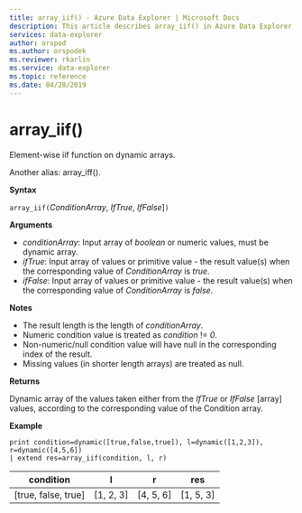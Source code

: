 ```yaml
---
title: array_iif() - Azure Data Explorer | Microsoft Docs
description: This article describes array_iif() in Azure Data Explorer.
services: data-explorer
author: orspod
ms.author: orspodek
ms.reviewer: rkarlin
ms.service: data-explorer
ms.topic: reference
ms.date: 04/28/2019
---
```

# array_iif()

Element-wise iif function on dynamic arrays.

Another alias: array_iff().

**Syntax**

`array_iif(`*ConditionArray*, *IfTrue*, *IfFalse*]`)`

**Arguments**

* *conditionArray*: Input array of *boolean* or numeric values, must be dynamic array.
* *ifTrue*: Input array of values or primitive value - the result value(s) when the corresponding value of *ConditionArray* is *true*.
* *ifFalse*: Input array of values or primitive value - the result value(s) when the corresponding value of *ConditionArray* is *false*.

**Notes**

* The result length is the length of *conditionArray*.
* Numeric condition value is treated as *condition* != *0*.
* Non-numeric/null condition value will have null in the corresponding index of the result.
* Missing values (in shorter length arrays) are treated as null.

**Returns**

Dynamic array of the values taken either from the *IfTrue* or *IfFalse* [array] values, according to the corresponding value of the Condition array.

**Example**

```
print condition=dynamic([true,false,true]), l=dynamic([1,2,3]), r=dynamic([4,5,6]) 
| extend res=array_iif(condition, l, r)
```
|condition|l|r|res|
|---|---|---|---|
|[true, false, true]|[1, 2, 3]|[4, 5, 6]|[1, 5, 3]|
